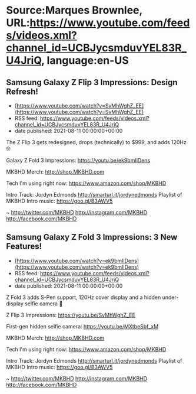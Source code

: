 # Source:Marques Brownlee, URL:https://www.youtube.com/feeds/videos.xml?channel_id=UCBJycsmduvYEL83R_U4JriQ, language:en-US

## Samsung Galaxy Z Flip 3 Impressions: Design Refresh!
 - [https://www.youtube.com/watch?v=SvMhWghZ_EE](https://www.youtube.com/watch?v=SvMhWghZ_EE)
 - RSS feed: https://www.youtube.com/feeds/videos.xml?channel_id=UCBJycsmduvYEL83R_U4JriQ
 - date published: 2021-08-11 00:00:00+00:00

The Z Flip 3 gets redesigned, drops (technically) to $999, and adds 120Hz 🤓

Galaxy Z Fold 3 Impressions: https://youtu.be/ek9bmIlDens

MKBHD Merch: http://shop.MKBHD.com

Tech I'm using right now: https://www.amazon.com/shop/MKBHD

Intro Track: Jordyn Edmonds http://smarturl.it/jordynedmonds
Playlist of MKBHD Intro music: https://goo.gl/B3AWV5

~
http://twitter.com/MKBHD
http://instagram.com/MKBHD
http://facebook.com/MKBHD

## Samsung Galaxy Z Fold 3 Impressions: 3 New Features!
 - [https://www.youtube.com/watch?v=ek9bmIlDens](https://www.youtube.com/watch?v=ek9bmIlDens)
 - RSS feed: https://www.youtube.com/feeds/videos.xml?channel_id=UCBJycsmduvYEL83R_U4JriQ
 - date published: 2021-08-11 00:00:00+00:00

Z Fold 3 adds S-Pen support, 120Hz cover display and a hidden under-display selfie camera 👀

Z Flip 3 Impressions: https://youtu.be/SvMhWghZ_EE

First-gen hidden selfie camera: https://youtu.be/MXtbeSbf_xM

MKBHD Merch: http://shop.MKBHD.com

Tech I'm using right now: https://www.amazon.com/shop/MKBHD

Intro Track: Jordyn Edmonds http://smarturl.it/jordynedmonds
Playlist of MKBHD Intro music: https://goo.gl/B3AWV5

~
http://twitter.com/MKBHD
http://instagram.com/MKBHD
http://facebook.com/MKBHD

